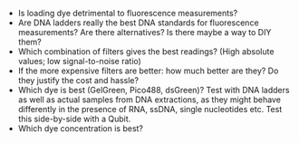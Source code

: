 * Is loading dye detrimental to fluorescence measurements?
* Are DNA ladders really the best DNA standards for fluorescence measurements? Are there alternatives? Is there maybe a way to DIY them?
* Which combination of filters gives the best readings? (High absolute values; low signal-to-noise ratio)
* If the more expensive filters are better: how much better are they? Do they justify the cost and hassle?
* Which dye is best (GelGreen, Pico488, dsGreen)? Test with DNA ladders as well as actual samples from DNA extractions, as they might behave differently in the presence of RNA, ssDNA, single nucleotides etc. Test this side-by-side with a Qubit.
* Which dye concentration is best?
